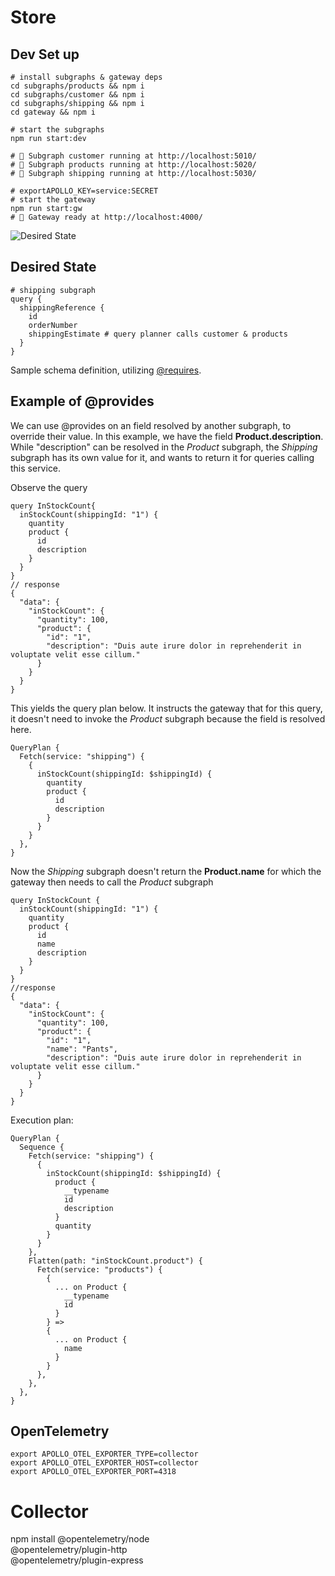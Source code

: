 # Store

## Dev Set up

```
# install subgraphs & gateway deps
cd subgraphs/products && npm i 
cd subgraphs/customer && npm i 
cd subgraphs/shipping && npm i
cd gateway && npm i 

# start the subgraphs
npm run start:dev

# 🚀 Subgraph customer running at http://localhost:5010/
# 🚀 Subgraph products running at http://localhost:5020/
# 🚀 Subgraph shipping running at http://localhost:5030/

# exportAPOLLO_KEY=service:SECRET
# start the gateway
npm run start:gw
# 🚀 Gateway ready at http://localhost:4000/
```

![Desired State](fed-2-requires.png)

## Desired State

```
# shipping subgraph
query {
  shippingReference {
    id
    orderNumber
    shippingEstimate # query planner calls customer & products
  }
}
```

Sample schema definition, utilizing [@requires](https://www.apollographql.com/docs/federation/entities-advanced#using-requires-with-object-subfields).

## Example of @provides

We can use @provides on an field resolved by another subgraph, to override their value. In this example, we have the field **Product.description**. While "description" can be resolved in the _Product_ subgraph, the _Shipping_ subgraph has its own value for it, and wants to return it for queries calling this service.

Observe the query 
```
query InStockCount{
  inStockCount(shippingId: "1") {
    quantity
    product {
      id
      description
    }
  }
}
// response
{
  "data": {
    "inStockCount": {
      "quantity": 100,
      "product": {
        "id": "1",
        "description": "Duis aute irure dolor in reprehenderit in voluptate velit esse cillum."
      }
    }
  }
}
```

This yields the query plan below. It instructs the gateway that for this query, it doesn't need to invoke the _Product_ subgraph because the field is resolved here.

```
QueryPlan {
  Fetch(service: "shipping") {
    {
      inStockCount(shippingId: $shippingId) {
        quantity
        product {
          id
          description
        }
      }
    }
  },
}
```

Now the _Shipping_ subgraph doesn't return the **Product.name** for which the gateway then needs to call the _Product_ subgraph

```
query InStockCount {
  inStockCount(shippingId: "1") {
    quantity
    product {
      id
      name
      description
    }
  }
}
//response
{
  "data": {
    "inStockCount": {
      "quantity": 100,
      "product": {
        "id": "1",
        "name": "Pants",
        "description": "Duis aute irure dolor in reprehenderit in voluptate velit esse cillum."
      }
    }
  }
}
```

Execution plan:
```
QueryPlan {
  Sequence {
    Fetch(service: "shipping") {
      {
        inStockCount(shippingId: $shippingId) {
          product {
            __typename
            id
            description
          }
          quantity
        }
      }
    },
    Flatten(path: "inStockCount.product") {
      Fetch(service: "products") {
        {
          ... on Product {
            __typename
            id
          }
        } =>
        {
          ... on Product {
            name
          }
        }
      },
    },
  },
}
```

##  OpenTelemetry

```
export APOLLO_OTEL_EXPORTER_TYPE=collector
export APOLLO_OTEL_EXPORTER_HOST=collector
export APOLLO_OTEL_EXPORTER_PORT=4318
```


# Collector

npm install @opentelemetry/node \
  @opentelemetry/plugin-http \
  @opentelemetry/plugin-express
